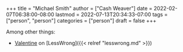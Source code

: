 +++
title = "Michael Smith"
author = ["Cash Weaver"]
date = 2022-02-07T06:38:00-08:00
lastmod = 2022-07-13T20:34:33-07:00
tags = ["person", "person"]
categories = ["person"]
draft = false
+++

Among other things:

-   [Valentine](https://www.lesswrong.com/users/valentine) on [LessWrong]({{< relref "lesswrong.md" >}})
